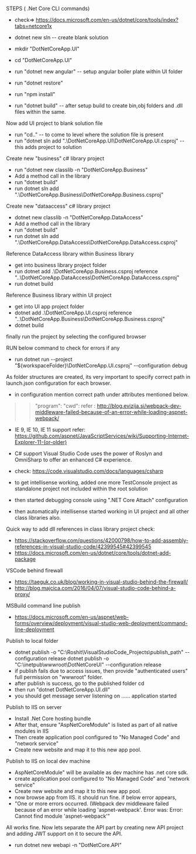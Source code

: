 STEPS ( .Net Core CLI commands)
* check=> https://docs.microsoft.com/en-us/dotnet/core/tools/index?tabs=netcore1x

* dotnet new sln            -- create blank solution
* mkdir "DotNetCoreApp.UI"
* cd "DotNetCoreApp.UI"
* run "dotnet new angular"  -- setup angular boiler plate within UI folder
* run "dotnet restore"
* run "npm install"
* run "dotnet build"        -- after setup build to create bin,obj folders and .dll files within the same.

Now add UI project to blank solution file

* run "cd.."                -- to come to level where the solution file is present
* run "dotnet sln add ".\DotNetCoreApp.UI\DotNetCoreApp.UI.csproj"    -- this adds project to solution

Create new "business" c# library project 

* run "dotnet new classlib -n "DotNetCoreApp.Business"
* Add a method call in the library
* run "dotnet build"
* run dotnet sln add ".\DotNetCoreApp.Business\DotNetCoreApp.Business.csproj"

Create new "dataaccess" c# library project 

* dotnet new classlib -n "DotNetCoreApp.DataAccess"
* Add a method call in the library
* run "dotnet build"
* run dotnet sln add ".\DotNetCoreApp.DataAccess\DotNetCoreApp.DataAccess.csproj"

Reference DataAccess library within Business library

* get into business library project folder
* run dotnet add .\DotNetCoreApp.Business.csproj reference "..\DotNetCoreApp.DataAccess\DotNetCoreApp.DataAccess.csproj"
* run dotnet build

Reference Business library within UI project

* get into UI app project folder
* dotnet add .\DotNetCoreApp.UI.csproj reference "..\DotNetCoreApp.Business\DotNetCoreApp.Business.csproj"
* dotnet build

finally run the project by selecting the configured browser

RUN below command to check for errors if any
* run dotnet run --project "${workspaceFolder}\DotNetCoreApp.UI.csproj" --configuration debug

As folder structures are created, its very important to specify correct path in launch.json configuration for each browser.
* in configuration mention correct path under attributes mentioned below.
>> "program":
>> "cwd":
refer : http://blog.evizija.si/webpack-dev-middleware-failed-because-of-an-error-while-loading-aspnet-webpack/

* IE 9, IE 10, IE 11 support
refer: https://github.com/aspnet/JavaScriptServices/wiki/Supporting-Internet-Explorer-11-(or-older)

* C# support
Visual Studio Code uses the power of Roslyn and OmniSharp to offer an enhanced C# experience.
* check: https://code.visualstudio.com/docs/languages/csharp

* to get intellisense working, added one more TestConsole project as standalone project not included within the root solution
* then started debugging console using ".NET Core Attach" configuration
* then automatically intellisense started working in UI project and all other class libraries also.

Quick way to add dll references in class library project
check:
* https://stackoverflow.com/questions/42000798/how-to-add-assembly-references-in-visual-studio-code/42399545#42399545
* https://docs.microsoft.com/en-us/dotnet/core/tools/dotnet-add-package

VSCode behind firewall
 * https://taeguk.co.uk/blog/working-in-visual-studio-behind-the-firewall/
 * http://blog.majcica.com/2016/04/07/visual-studio-code-behind-a-proxy/

 MSBuild command line publish
 * https://docs.microsoft.com/en-us/aspnet/web-forms/overview/deployment/visual-studio-web-deployment/command-line-deployment

 Publish to local folder
 * dotnet publish -o "C:\Roshit\VisualStudioCode_Projects\publish_path" --configuration release
 dotnet publish -o "C:\inetpub\wwwroot\DotNetCoreUI" --configuration release
 * if publish fails due to access issues, then provide "authenticated users" full permission on "wwwroot" folder.
 * after publish is success, go to the published folder cd <publish path>
 * then run "dotnet DotNetCoreApp.UI.dll"
 * you should get message 
   server listening on ......
   application started
   
Publish to IIS on server
 * Install .Net Core hosting bundle
 * After that, ensure "AspNetCoreModule" is listed as part of all native modules in IIS
 * Then create application pool configured to "No Managed Code" and "network service"
 * Create new website and map it to this new app pool.

 Publish to IIS on local dev machine
 * AspNetCoreModule" will be available as dev machine has .net core sdk.
 * create application pool configured to "No Managed Code" and "network service"
 * Create new website and map it to this new app pool.
 * now browse app from IIS. it should run fine.
if below error appears,
* "One or more errors occurred. (Webpack dev middleware failed because of an error while loading 'aspnet-webpack'. Error was: Error:      Cannot find module 'aspnet-webpack'"
 


All works fine. Now lets separate the API part by creating new API project and adding JWT support on it to secure the API.
* run dotnet new webapi -n "DotNetCore.API"

